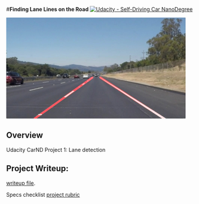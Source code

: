 #**Finding Lane Lines on the Road** 
[![Udacity - Self-Driving Car NanoDegree](https://s3.amazonaws.com/udacity-sdc/github/shield-carnd.svg)](http://www.udacity.com/drive)

<img src="laneLines_thirdPass.jpg" width="480" alt="Combined Image" />

Overview
---

Udacity CarND Project 1: Lane detection


Project Writeup:
---
[writeup file](https://github.com/khushn/carnd_p1/blob/master/writeup.md). 

Specs checklist [project rubric](https://review.udacity.com/#!/rubrics/322/view)
